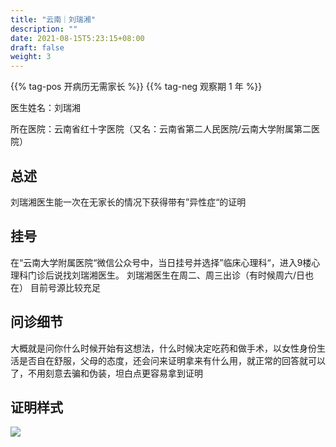 ```yaml
---
title: "云南｜刘瑞湘"
description: ""
date: 2021-08-15T5:23:15+08:00
draft: false
weight: 3
---
```


{{% tag-pos 开病历无需家长 %}} {{% tag-neg 观察期 1 年 %}}

医生姓名：刘瑞湘

所在医院：云南省红十字医院（又名：云南省第二人民医院/云南大学附属第二医院）

## 总述
刘瑞湘医生能一次在无家长的情况下获得带有”异性症“的证明

## 挂号
在“云南大学附属医院“微信公众号中，当日挂号并选择”临床心理科“，进入9楼心理科门诊后说找刘瑞湘医生。
刘瑞湘医生在周二、周三出诊（有时候周六/日也在）
目前号源比较充足

## 问诊细节
大概就是问你什么时候开始有这想法，什么时候决定吃药和做手术，以女性身份生活是否自在舒服，父母的态度，还会问来证明拿来有什么用，就正常的回答就可以了，不用刻意去骗和伪装，坦白点更容易拿到证明

## 证明样式

![](images/doctor/liuruixiang_zm.jpg)
